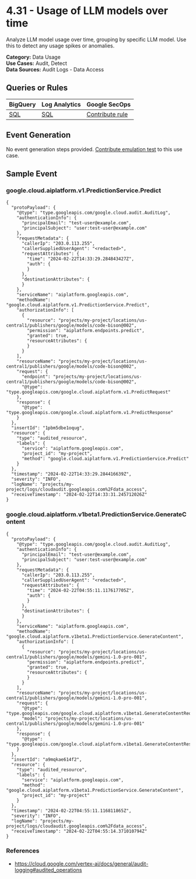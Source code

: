 # 4.31 - Usage of LLM models over time
Analyze LLM model usage over time, grouping by specific LLM model.
Use this to detect any usage spikes or anomalies.


**Category:** Data Usage
</br>
**Use Cases:** Audit, Detect
</br>
**Data Sources:** Audit Logs - Data Access
</br>



## Queries or Rules
BigQuery | Log Analytics | Google SecOps
--- | --- | ---
[SQL](../../backends/bigquery/sql/4_31_llm_usage_over_time.sql) | [SQL](../../backends/log_analytics/sql/4_31_llm_usage_over_time.sql) | [Contribute rule](../../CONTRIBUTING.md)

## Event Generation
No event generation steps provided. [Contribute emulation test](../../CONTRIBUTING.md) to this use case.

## Sample Event


### google.cloud.aiplatform.v1.PredictionService.Predict
```
{
  "protoPayload": {
    "@type": "type.googleapis.com/google.cloud.audit.AuditLog",
    "authenticationInfo": {
      "principalEmail": "test-user@example.com",
      "principalSubject": "user:test-user@example.com"
    },
    "requestMetadata": {
      "callerIp": "203.0.113.255",
      "callerSuppliedUserAgent": "<redacted>",
      "requestAttributes": {
        "time": "2024-02-22T14:33:29.284843427Z",
        "auth": {
        }
      },
      "destinationAttributes": {
      }
    },
    "serviceName": "aiplatform.googleapis.com",
    "methodName": "google.cloud.aiplatform.v1.PredictionService.Predict",
    "authorizationInfo": [
      {
        "resource": "projects/my-project/locations/us-central1/publishers/google/models/code-bison@002",
        "permission": "aiplatform.endpoints.predict",
        "granted": true,
        "resourceAttributes": {
        }
      }
    ],
    "resourceName": "projects/my-project/locations/us-central1/publishers/google/models/code-bison@002",
    "request": {
      "endpoint": "projects/my-project/locations/us-central1/publishers/google/models/code-bison@002",
      "@type": "type.googleapis.com/google.cloud.aiplatform.v1.PredictRequest"
    },
    "response": {
      "@type": "type.googleapis.com/google.cloud.aiplatform.v1.PredictResponse"
    }
  },
  "insertId": "1pbm5dbe1oqug",
  "resource": {
    "type": "audited_resource",
    "labels": {
      "service": "aiplatform.googleapis.com",
      "project_id": "my-project",
      "method": "google.cloud.aiplatform.v1.PredictionService.Predict"
    }
  },
  "timestamp": "2024-02-22T14:33:29.284416639Z",
  "severity": "INFO",
  "logName": "projects/my-project/logs/cloudaudit.googleapis.com%2Fdata_access",
  "receiveTimestamp": "2024-02-22T14:33:31.245712026Z"
}
```
### google.cloud.aiplatform.v1beta1.PredictionService.GenerateContent
```
{
  "protoPayload": {
    "@type": "type.googleapis.com/google.cloud.audit.AuditLog",
    "authenticationInfo": {
      "principalEmail": "test-user@example.com",
      "principalSubject": "user:test-user@example.com"
    },
    "requestMetadata": {
      "callerIp": "203.0.113.255",
      "callerSuppliedUserAgent": "<redacted>",
      "requestAttributes": {
        "time": "2024-02-22T04:55:11.117617705Z",
        "auth": {
        }
      },
      "destinationAttributes": {
      }
    },
    "serviceName": "aiplatform.googleapis.com",
    "methodName": "google.cloud.aiplatform.v1beta1.PredictionService.GenerateContent",
    "authorizationInfo": [
      {
        "resource": "projects/my-project/locations/us-central1/publishers/google/models/gemini-1.0-pro-001",
        "permission": "aiplatform.endpoints.predict",
        "granted": true,
        "resourceAttributes": {
        }
      }
    ],
    "resourceName": "projects/my-project/locations/us-central1/publishers/google/models/gemini-1.0-pro-001",
    "request": {
      "@type": "type.googleapis.com/google.cloud.aiplatform.v1beta1.GenerateContentRequest",
      "model": "projects/my-project/locations/us-central1/publishers/google/models/gemini-1.0-pro-001"
    },
    "response": {
      "@type": "type.googleapis.com/google.cloud.aiplatform.v1beta1.GenerateContentResponse"
    }
  },
  "insertId": "a9mqkae614f2",
  "resource": {
    "type": "audited_resource",
    "labels": {
      "service": "aiplatform.googleapis.com",
      "method": "google.cloud.aiplatform.v1beta1.PredictionService.GenerateContent",
      "project_id": "my-project"
    }
  },
  "timestamp": "2024-02-22T04:55:11.116811865Z",
  "severity": "INFO",
  "logName": "projects/my-project/logs/cloudaudit.googleapis.com%2Fdata_access",
  "receiveTimestamp": "2024-02-22T04:55:14.371010794Z"
}
```



### References
- https://cloud.google.com/vertex-ai/docs/general/audit-logging#audited_operations
    
